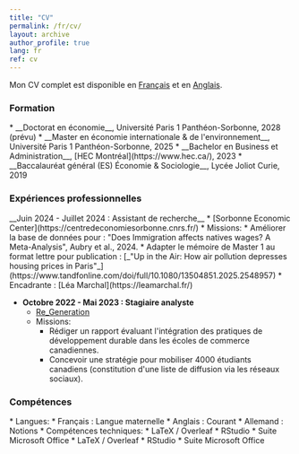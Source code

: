 ```yaml
--- 
title: "CV"
permalink: /fr/cv/
layout: archive
author_profile: true
lang: fr
ref: cv
---
```


Mon CV complet est disponible en
<a href="{{ '/files/cv_fr.pdf' | relative_url }}" target="_blank">Français</a>
et en
<a href="{{ '/files/cv_en.pdf' | relative_url }}" target="_blank">Anglais</a>.

<h3 class="cv-subtitle">Formation</h3>
* __Doctorat en économie__, Université Paris 1 Panthéon-Sorbonne, 2028 (prévu)
* __Master en économie internationale & de l'environnement__, Université Paris 1 Panthéon-Sorbonne, 2025
* __Bachelor en Business et Administration__, [HEC Montréal](https://www.hec.ca/), 2023
* __Baccalauréat général (ES) Économie & Sociologie__, Lycée Joliot Curie, 2019

<h3 class="cv-subtitle">Expériences professionnelles</h3>
__Juin 2024 - Juillet 2024 : Assistant de recherche__
  * [Sorbonne Economic Center](https://centredeconomiesorbonne.cnrs.fr/)
  * Missions:
    * Améliorer la base de données pour : "Does Immigration affects natives wages? A Meta-Analysis", Aubry et al., 2024.
    * Adapter le mémoire de Master 1 au format lettre pour publication : [_"Up in the Air: How air pollution depresses housing prices in Paris"_](https://www.tandfonline.com/doi/full/10.1080/13504851.2025.2548957)
  * Encadrante : [Léa Marchal](https://leamarchal.fr/)

* __Octobre 2022 - Mai 2023 : Stagiaire analyste__
  * [Re_Generation](https://www.re-generation.ca/fr)
  * Missions:
    * Rédiger un rapport évaluant l'intégration des pratiques de développement durable dans les écoles de commerce canadiennes.
    * Concevoir une stratégie pour mobiliser 4000 étudiants canadiens (constitution d'une liste de diffusion via les réseaux sociaux).

<h3 class="cv-subtitle">Compétences</h3>
* Langues:
  * Français : Langue maternelle
  * Anglais : Courant
  * Allemand : Notions
* Compétences techniques:
  * LaTeX / Overleaf
  * RStudio
  * Suite Microsoft Office
  * LaTeX / Overleaf
  * RStudio
  * Suite Microsoft Office
